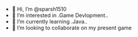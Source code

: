 - 👋 Hi, I’m @sparsh1510
- 👀 I’m interested in .Game Devlopment..
- 🌱 I’m currently learning .Java..
- 💞️ I’m looking to collaborate on my present game

<!---
sparsh1510/sparsh1510 is a ✨ special ✨ repository because its `README.md` (this file) appears on your GitHub profile.
You can click the Preview link to take a look at your changes.
--->
